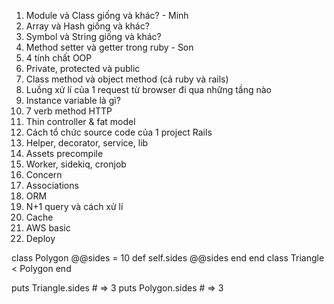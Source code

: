 1. Module và Class giống và khác? - Minh
2. Array và Hash giống và khác?
3. Symbol và String giống và khác?
4. Method setter và getter trong ruby - Son
5. 4 tính chất OOP
6. Private, protected và public
7. Class method và object method (cả ruby và rails)
8. Luồng xử lí của 1 request từ browser đi qua những tầng nào
9. Instance variable là gì?
10. 7 verb method HTTP
11. Thin controller & fat model
12. Cách tổ chức source code của 1 project Rails
13. Helper, decorator, service, lib
14. Assets precompile
15. Worker, sidekiq, cronjob
16. Concern
17. Associations
18. ORM
19. N+1 query và cách xử lí
20. Cache
21. AWS basic
22. Deploy

class Polygon
  @@sides = 10
  def self.sides
    @@sides
  end
end
class Triangle < Polygon
end

puts Triangle.sides # => 3
puts Polygon.sides # => 3
